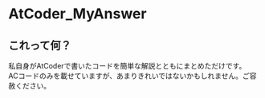 # AtCoder_MyAnswer
## これって何？
私自身がAtCoderで書いたコードを簡単な解説とともにまとめただけです。  
ACコードのみを載せていますが、あまりきれいではないかもしれません。ご容赦ください。
